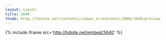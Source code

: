 ```yaml
---
layout: sieutv
title: 3640
thumb: http://hdsite.net/contents/videos_screenshots/3000/3640/preview_360p.mp4.jpg
---
```

{% include iframe src='http://hdsite.net/embed/3640' %}
 
